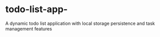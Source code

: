 # todo-list-app-
A dynamic todo list application with local storage persistence and task management features
